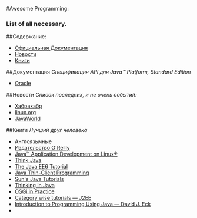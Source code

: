 #Awesome Programming:
### List of all necessary.

##Содержание:
* [Официальная Документация](#Документация)
* [Новости](#Новости)
* [Книги](#Книги)

##Документация
*Спецификация API для Java™ Platform, Standard Edition*
* [Oracle](https://docs.oracle.com/javase/7/docs/api/)

##Новости
*Список последних, и не очень событий:*
* [Хабрахабр](https://habrahabr.ru/hub/java/)
* [linux.org](https://www.linux.org.ru/news/java/)
* [JavaWorld](http://www.javaworld.com/news/)

##Книги
*Лучший друг человека*
* Англоязычные
 * [Издательство O'Reilly](http://www.oreilly.com/openbook/)
 * [Java™ Application Development on Linux®](http://ptgmedia.pearsoncmg.com/images/013143697X/downloads/013143697X_book.pdf)
 * [Think Java](http://greenteapress.com/thinkapjava/)
 * [The Java EE6 Tutorial](http://docs.oracle.com/javaee/6/tutorial/doc/javaeetutorial6.pdf)
 * [Java Thin-Client Programming](http://www.redbooks.ibm.com/redbooks/SG245118.html)
 * [Sun's Java Tutorials](http://download.oracle.com/javase/tutorial/)
 * [Thinking in Java](http://www.mindview.net/Books/TIJ/)
 * [OSGi in Practice](http://njbartlett.name/files/osgibook_preview_20091217.pdf)
 * [Category wise tutorials — J2EE](http://www.mkyong.com/)
 * [Introduction to Programming Using Java — David J. Eck](http://math.hws.edu/javanotes/index.html)
*
